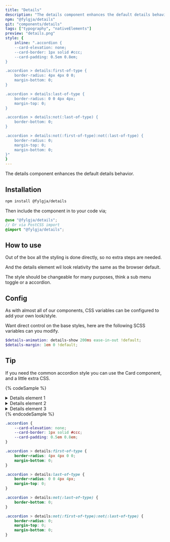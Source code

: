 ```yaml
---
title: "Details"
description: "The details component enhances the default details behavior."
npm: "@fylgja/details"
git: "components/details"
tags: ["typography", "nativeElements"]
preview: "details.png"
style: {
    inline: ".accordion {
    --card-elevation: none;
    --card-border: 1px solid #ccc;
    --card-padding: 0.5em 0.8em;
}

.accordion > details:first-of-type {
    border-radius: 4px 4px 0 0;
    margin-bottom: 0;
}

.accordion > details:last-of-type {
    border-radius: 0 0 4px 4px;
    margin-top: 0;
}

.accordion > details:not(:last-of-type) {
    border-bottom: 0;
}

.accordion > details:not(:first-of-type):not(:last-of-type) {
    border-radius: 0;
    margin-top: 0;
    margin-bottom: 0;
}"
}
---
```


The details component enhances the default details behavior.

## Installation

```bash
npm install @fylgja/details
```

Then include the component in to your code via;

```scss
@use "@fylgja/details";
// Or via PostCSS import
@import "@fylgja/details";
```

## How to use

Out of the box all the styling is done directly, 
so no extra steps are needed.

And the details element wil look relativity the same as the browser default.

The style should be changeable for many purposes, 
think a sub menu toggle or a accordion.

## Config

As with almost all of our components,
CSS variables can be configured to add your own look/style.

Want direct control on the base styles,
here are the following SCSS variables can you modify.

```scss
$details-animation: details-show 200ms ease-in-out !default;
$details-margin: 1em 0 !default;
```

## Tip

If you need the common accordion style you can use the Card component,
and a little extra CSS.

{% codeSample %}
<div class="accordion">
    <details class="card">
        <summary class="card-action">Details element 1</summary>
        <div class="card-content pt-0">..</div>
    </details>
    <details class="card">
        <summary class="card-action">Details element 2</summary>
        <div class="card-content pt-0">..</div>
    </details>
    <details class="card">
        <summary class="card-action">Details element 3</summary>
        <div class="card-content pt-0">..</div>
    </details>
</div>
{% endcodeSample %}

```css
.accordion {
    --card-elevation: none;
    --card-border: 1px solid #ccc;
    --card-padding: 0.5em 0.8em;
}

.accordion > details:first-of-type {
    border-radius: 4px 4px 0 0;
    margin-bottom: 0;
}

.accordion > details:last-of-type {
    border-radius: 0 0 4px 4px;
    margin-top: 0;
}

.accordion > details:not(:last-of-type) {
    border-bottom: 0;
}

.accordion > details:not(:first-of-type):not(:last-of-type) {
    border-radius: 0;
    margin-top: 0;
    margin-bottom: 0;
}
```
